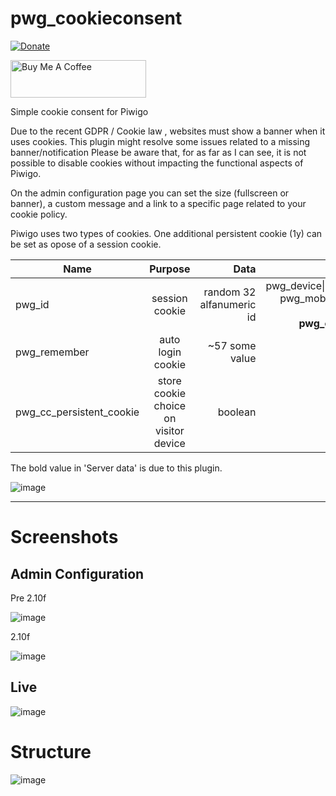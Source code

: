 # pwg_cookieconsent
[![Donate](https://img.shields.io/badge/Donate-PayPal-green.svg)](https://www.paypal.com/cgi-bin/webscr?cmd=_donations&business=C7HN4VAGBTQFS&currency_code=EUR)

<a href="https://www.buymeacoffee.com/kipjr" target="_blank"><img src="https://user-images.githubusercontent.com/12066560/94989781-8bd26280-0577-11eb-9482-26faff60e95d.png" alt="Buy Me A Coffee" style="height: 60px !important;width: 217px !important;" ></a>

Simple cookie consent for Piwigo



Due to the recent GDPR / Cookie law , websites must show a banner when it uses cookies. This plugin might resolve some issues related to a missing banner/notification
Please be aware that, for as far as I can see, it is not possible to disable cookies without impacting the functional aspects of Piwigo.

On the admin configuration page you can set the size (fullscreen or banner), a custom message and a link to a specific page related to your cookie policy.


Piwigo uses two types of cookies. One additional persistent cookie (1y) can be set as opose of a session cookie.


| Name        | Purpose           | Data  | Server data |
| ------------- |:-------------:| -----:| -----:|
| pwg_id    | session cookie  | random 32 alfanumeric id |  pwg_device\|s:7:"desktop";<br> pwg_mobile_theme\|b:0;<br> pwg_uid\|i:1;<br><b>pwg_cconsent\|b:1;</b> | 
| pwg_remember     | auto login cookie      |   ~57 some value |
| pwg_cc_persistent_cookie | store cookie choice on visitor device | boolean | none

The bold value in 'Server data' is due to this plugin. 

![image](https://user-images.githubusercontent.com/12066560/97817090-6336a900-1c9a-11eb-98b6-e0d43053e97f.png)

___
# Screenshots
## Admin Configuration

Pre 2.10f

![image](https://user-images.githubusercontent.com/12066560/94938903-bb2e9400-04d1-11eb-889f-af164317d2e2.png)

2.10f

![image](https://user-images.githubusercontent.com/12066560/97817021-09ce7a00-1c9a-11eb-9621-8e82f946c675.png)


## Live
![image](https://user-images.githubusercontent.com/12066560/94938785-99cda800-04d1-11eb-8da7-0e9595a8a81c.png)


# Structure

![image](https://user-images.githubusercontent.com/12066560/134825261-218d2398-d624-4fd7-9846-d5668ee0f612.png)
<!--
flowchart TD
main[[main.inc.php]]
maintain[[maintain.inc.php]]
admin[admin.php]
cookieconsent_page.tpl([template/cookieconsent_page.tpl])
config.php[admin/config.php]
config.tpl([admin/template/config.tpl])
admin_events[include/admin_events.inc.php]
cookieconsent[include/cookieconsent.api.php]
cookieconsent_page.inc.php[include/cookieconsent_page.inc.php]
public_events[include/public_events.inc.php]
script>template/script.js]
p_index[[index.php]]
client_cookie{{Client Cookie}}
client_cookie2{{Client Cookie}}
session_cookie{{Session Cookie}}
session_cookie2{{Session Cookie}}
database[(Piwigo_DB)]
install[\install/]
activate[\activate/]
deactivate[\deactivate/]
update[\update/]
uninstall[\uninstall/]

subgraph Maintenance
maintain ==> install
maintain ==> activate
maintain ==> deactivate
maintain ==> update==>install
maintain ==> uninstall
end
uninstall -.conf_delete_param:cookieconsent-.->database
install-.conf_update_param:cookieconsent.-> database

subgraph Administration
admin-.cookieconsent_admin_plugin_menu_links.-admin_events
main -.cookieconsent_init..->admin==>config.php
config.php--Smarty==>config.tpl--HTTP_POST==>config.php
end
config.php-.conf_update_param:cookieconsent.-> database
database <==> session_cookie
session_cookie -.-> p_index
client_cookie -.-> p_index

main -.cookieconsent_init.->p_index==>public_events
public_events--cookieconsent_loc_end_page==>cookieconsent_page.inc.php
cookieconsent_page.inc.php--Smarty==>cookieconsent_page.tpl --loadJSfile==> script
script -.HTTP_POST.-> cookieconsent
cookieconsent -.-> client_cookie2
cookieconsent -.-> session_cookie2
-->
